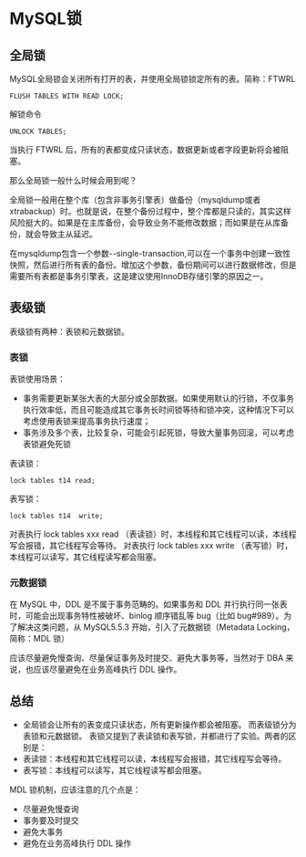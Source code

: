 # MySQL锁
## 全局锁
MySQL全局锁会关闭所有打开的表，并使用全局锁锁定所有的表。简称：FTWRL

```
FLUSH TABLES WITH READ LOCK;
```
解锁命令
```
UNLOCK TABLES;
```
当执行 FTWRL 后，所有的表都变成只读状态，数据更新或者字段更新将会被阻塞。

那么全局锁一般什么时候会用到呢？

全局锁一般用在整个库（包含非事务引擎表）做备份（mysqldump或者xtrabackup）时。也就是说，在整个备份过程中，整个库都是只读的，其实这样风险挺大的。如果是在主库备份，会导致业务不能修改数据；而如果是在从库备份，就会导致主从延迟。

在mysqldump包含一个参数--single-transaction,可以在一个事务中创建一致性快照，然后进行所有表的备份。增加这个参数，备份期间可以进行数据修改，但是需要所有表都是事务引擎表，这是建议使用InnoDB存储引擎的原因之一。
## 表级锁
表级锁有两种：表锁和元数据锁。
### 表锁
表锁使用场景：
- 事务需要更新某张大表的大部分或全部数据。如果使用默认的行锁，不仅事务执行效率低，而且可能造成其它事务长时间锁等待和锁冲突，这种情况下可以考虑使用表锁来提高事务执行速度；
- 事务涉及多个表，比较复杂，可能会引起死锁，导致大量事务回滚，可以考虑表锁避免死锁

表读锁：
```
lock tables t14 read;
```
表写锁：
```
lock tables t14  write;
```
对表执行 lock tables xxx read （表读锁）时，本线程和其它线程可以读，本线程写会报错，其它线程写会等待。
对表执行 lock tables xxx write （表写锁）时，本线程可以读写，其它线程读写都会阻塞。
### 元数据锁
在 MySQL 中，DDL 是不属于事务范畴的。如果事务和 DDL 并行执行同一张表时，可能会出现事务特性被破坏、binlog 顺序错乱等 bug（比如 bug#989）。为了解决这类问题，从 MySQL5.5.3 开始，引入了元数据锁（Metadata Locking，简称：MDL 锁）

应该尽量避免慢查询、尽量保证事务及时提交、避免大事务等，当然对于 DBA 来说，也应该尽量避免在业务高峰执行 DDL 操作。

## 总结
- 全局锁会让所有的表变成只读状态，所有更新操作都会被阻塞。
而表级锁分为表锁和元数据锁。
表锁又提到了表读锁和表写锁，并都进行了实验。两者的区别是：
- 表读锁：本线程和其它线程可以读，本线程写会报错，其它线程写会等待。
- 表写锁：本线程可以读写，其它线程读写都会阻塞。

MDL 锁机制，应该注意的几个点是：
- 尽量避免慢查询
- 事务要及时提交
- 避免大事务
- 避免在业务高峰执行 DDL 操作

